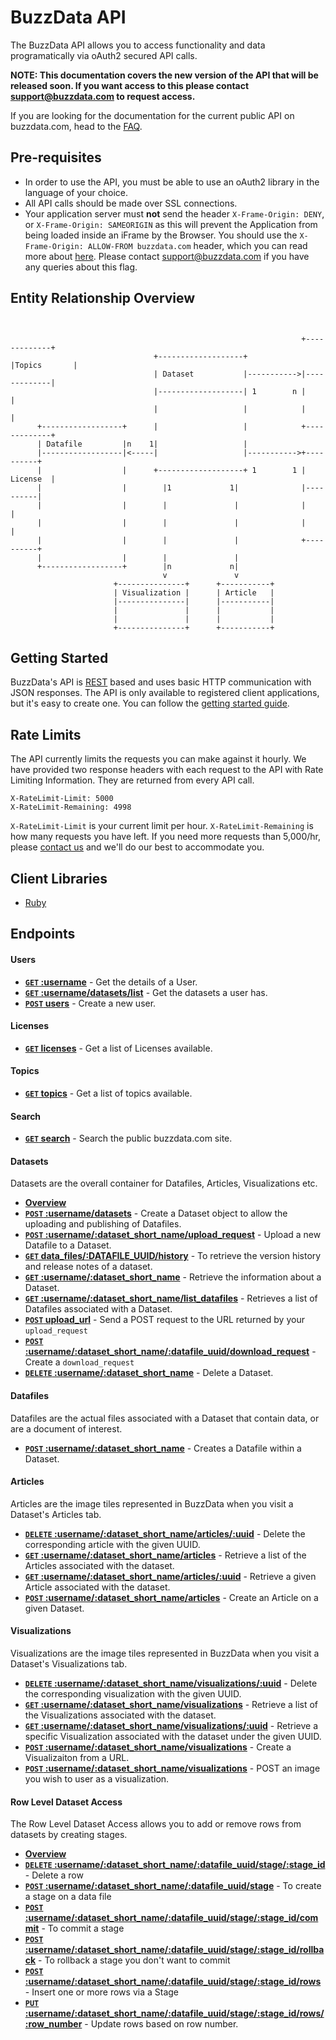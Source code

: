BuzzData API
============

The BuzzData API allows you to access functionality and data programatically via oAuth2 secured API calls. 

**NOTE: This documentation covers the new version of the API that will be released soon. If you want access to this
    please contact [support@buzzdata.com](mailto:support@buzzdata.com) to request access.**

If you are looking for the documentation for the current public API on buzzdata.com, head to the [FAQ](http://buzzdata.com/faq/api).

## Pre-requisites

- In order to use the API, you must be able to use an oAuth2 library in the language of your choice.
- All API calls should be made over SSL connections.
- Your application server must **not** send the header `X-Frame-Origin: DENY`, or `X-Frame-Origin: SAMEORIGIN` as this will prevent the 
Application from being loaded inside an iFrame by the Browser. You should use the `X-Frame-Origin: ALLOW-FROM buzzdata.com` header, which you can
read more about [here](http://blogs.msdn.com/b/ieinternals/archive/2010/03/30/combating-clickjacking-with-x-frame-options.aspx). Please contact
[support@buzzdata.com](mailto:support@buzzdata.com) if you have any queries about this flag.

## Entity Relationship Overview
```


                                                                 +-------------+
                                +-------------------+            |Topics       |
                                | Dataset           |----------->|-------------|
                                |-------------------| 1        n |             |
                                |                   |            |             |
      +------------------+      |                   |            +-------------+
      | Datafile         |n    1|                   |
      |------------------|<-----|                   |----------->+----------+
      |                  |      +-------------------+ 1        1 | License  |
      |                  |        |1             1|              |----------|
      |                  |        |               |              |          |
      |                  |        |               |              |          |
      |                  |        |               |              +----------+
      |                  |        |               |
      +------------------+        |n             n|
                                  v               v
                       +---------------+      +-----------+
                       | Visualization |      | Article   |
                       |---------------|      |-----------|
                       |               |      |           |
                       |               |      |           |
                       +---------------+      +-----------+
```

## Getting Started

BuzzData's API is [REST](http://en.wikipedia.org/wiki/Representational_State_Transfer) based and uses basic HTTP communication with JSON responses. The API is only available to registered client applications, but it's easy to create one. You can follow the [getting started guide](https://github.com/buzzdata/api-docs/blob/master/gettingstarted/overview.md). 

## Rate Limits

The API currently limits the requests you can make against it hourly. We have provided two response headers with each request to the API with Rate Limiting Information. They are returned from every API call.

    X-RateLimit-Limit: 5000
    X-RateLimit-Remaining: 4998

`X-RateLimit-Limit` is your current limit per hour. `X-RateLimit-Remaining` is how many requests you have left. If you need more requests than 5,000/hr, please [contact us](mailto:support@buzzdata.com) and we'll do our best to accommodate you.

## Client Libraries

- [Ruby](https://github.com/buzzdata/buzzdata_client)

## Endpoints

#### Users

- **[<code>GET</code> :username](https://github.com/buzzdata/api-docs/blob/master/endpoints/users/GET_username.md)** - Get the details of a User.
- **[<code>GET</code> :username/datasets/list](https://github.com/buzzdata/api-docs/blob/master/endpoints/users/GET_username_datasets_list.md)** - Get the datasets a user has.
- **[<code>POST</code> users](https://github.com/buzzdata/api-docs/blob/master/endpoints/users/POST_users.md)** - Create a new user.

#### Licenses

- **[<code>GET</code> licenses](https://github.com/buzzdata/api-docs/blob/master/endpoints/licenses/GET_licenses.md)** - Get a list of Licenses available.

#### Topics

- **[<code>GET</code> topics](https://github.com/buzzdata/api-docs/blob/master/endpoints/topics/GET_topics.md)** - Get a list of topics available. 

#### Search

- **[<code>GET</code> search](https://github.com/buzzdata/api-docs/blob/master/endpoints/search/GET_search.md)** - Search the public buzzdata.com site.

#### Datasets
Datasets are the overall container for Datafiles, Articles, Visualizations etc.

- **[Overview](https://github.com/buzzdata/api-docs/blob/master/endpoints/datasets/overview.md)**
- **[<code>POST</code> :username/datasets](https://github.com/buzzdata/api-docs/blob/master/endpoints/datasets/POST_username_datasets.md)** - Create a Dataset object to allow the uploading and publishing of Datafiles.
- **[<code>POST</code> :username/:dataset_short_name/upload_request](https://github.com/buzzdata/api-docs/blob/master/endpoints/datasets/POST_username_dataset_short_name_upload_request.md)** - Upload a new Datafile to a Dataset. 
- **[<code>GET</code> data_files/:DATAFILE_UUID/history](https://github.com/buzzdata/api-docs/blob/master/endpoints/datasets/GET_data_files_datafile_uuid_history.md)** - To retrieve the version history and release notes of a dataset.
- **[<code>GET</code> :username/:dataset_short_name](https://github.com/buzzdata/api-docs/blob/master/endpoints/datasets/GET_username_dataset_short_name.md)** - Retrieve the information about a Dataset.
- **[<code>GET</code> :username/:dataset_short_name/list_datafiles](https://github.com/buzzdata/api-docs/blob/master/endpoints/datasets/GET_username_dataset_short_name_list_datafiles.md)** - Retrieves a list of Datafiles associated with a Dataset.
- **[<code>POST</code> upload_url](https://github.com/buzzdata/api-docs/blob/master/endpoints/datasets/POST_upload_datafile_with_upload_code.md)** - Send a POST request to the URL returned by your `upload_request`
- **[<code>POST</code> :username/:dataset_short_name/:datafile_uuid/download_request](https://github.com/buzzdata/api-docs/blob/master/endpoints/datasets/POST_username_dataset_short_name_datafile_uuid_download_request.md)** - Create a `download_request`
- **[<code>DELETE</code> :username/:dataset_short_name](https://github.com/buzzdata/api-docs/blob/master/endpoints/datasets/DELETE_username_dataset_shortname.md)** - Delete a Dataset.

#### Datafiles
Datafiles are the actual files associated with a Dataset that contain data, or are a document of interest. 

- **[<code>POST</code> :username/:dataset_short_name](https://github.com/buzzdata/api-docs/blob/master/endpoints/datafiles/POST_username_dataset_short_name_create_datafile.md)** - Creates a Datafile within a Dataset.

#### Articles
Articles are the image tiles represented in BuzzData when you visit a Dataset's Articles tab.

- **[<code>DELETE</code> :username/:dataset_short_name/articles/:uuid](https://github.com/buzzdata/api-docs/blob/master/endpoints/articles/DELETE_username_dataset_articles_uuid.md)** - Delete the corresponding article with the given UUID.
- **[<code>GET</code> :username/:dataset_short_name/articles](https://github.com/buzzdata/api-docs/blob/master/endpoints/articles/GET_username_dataset_articles.md)** - Retrieve a list of the Articles associated with the dataset.
- **[<code>GET</code> :username/:dataset_short_name/articles/:uuid](https://github.com/buzzdata/api-docs/blob/master/endpoints/articles/GET_username_dataset_articles_uuid.md)** - Retrieve a given Article associated with the dataset.
- **[<code>POST</code> :username/:dataset_short_name/articles](https://github.com/buzzdata/api-docs/blob/master/endpoints/articles/POST_username_dataset_articles_url.md)** - Create an Article on a given Dataset.

#### Visualizations
Visualizations are the image tiles represented in BuzzData when you visit a Dataset's Visualizations tab.

- **[<code>DELETE</code> :username/:dataset_short_name/visualizations/:uuid](https://github.com/buzzdata/api-docs/blob/master/endpoints/visualizations/DELETE_username_dataset_visualization_uuid.md)** - Delete the corresponding visualization with the given UUID.
- **[<code>GET</code> :username/:dataset_short_name/visualizations](https://github.com/buzzdata/api-docs/blob/master/endpoints/visualizations/GET_username_dataset_visualizations.md)** - Retrieve a list of the Visualizations associated with the dataset.
- **[<code>GET</code> :username/:dataset_short_name/visualizations/:uuid](https://github.com/buzzdata/api-docs/blob/master/endpoints/visualizations/GET_username_dataset_visualizations_uuid.md)** - Retrieve a specific Visualization associated with the dataset under the given UUID.
- **[<code>POST</code> :username/:dataset_short_name/visualizations](https://github.com/buzzdata/api-docs/blob/master/endpoints/visualizations/POST_username_dataset_visualizations_url.md)** - Create a Visualizaiton from a URL.
- **[<code>POST</code> :username/:dataset_short_name/visualizations](https://github.com/buzzdata/api-docs/blob/master/endpoints/visualizations/POST_username_dataset_visualizations_image.md)** - POST an image you wish to user as a visualization.

#### Row Level Dataset Access
The Row Level Dataset Access allows you to add or remove rows from datasets by creating stages. 

- **[Overview](https://github.com/buzzdata/api-docs/blob/master/endpoints/row_level/overview.md)**
- **[<code>DELETE</code> :username/:dataset_short_name/:datafile_uuid/stage/:stage_id](https://github.com/buzzdata/api-docs/blob/master/endpoints/row_level/DELETE_username_dataset_short_name_datafile_uuid_stage_stage_id_rows_row_number.md)** - Delete a row
- **[<code>POST</code> :username/:dataset_short_name/:datafile_uuid/stage](https://github.com/buzzdata/api-docs/blob/master/endpoints/row_level/POST_username_dataset_short_name_datafile_uuid_stage.md)** - To create a stage on a data file
- **[<code>POST</code> :username/:dataset_short_name/:datafile_uuid/stage/:stage_id/commit](https://github.com/buzzdata/api-docs/blob/master/endpoints/row_level/POST_username_dataset_short_name_datafile_uuid_stage_stage_id_commit.md)** - To commit a stage
- **[<code>POST</code> :username/:dataset_short_name/:datafile_uuid/stage/:stage_id/rollback](https://github.com/buzzdata/api-docs/blob/master/endpoints/row_level/POST_username_dataset_short_name_datafile_uuid_stage_stage_id_rollback.md)** - To rollback a stage you don't want to commit
- **[<code>POST</code> :username/:dataset_short_name/:datafile_uuid/stage/:stage_id/rows](https://github.com/buzzdata/api-docs/blob/master/endpoints/row_level/POST_username_dataset_short_name_datafile_uuid_stage_stage_id_rows.md)** - Insert one or more rows via a Stage
- **[<code>PUT</code> :username/:dataset_short_name/:datafile_uuid/stage/:stage_id/rows/:row_number](https://github.com/buzzdata/api-docs/blob/master/endpoints/row_level/PUT_username_dataset_short_name_datafile_uuid_stage_stage_id_rows_row_number.md)** - Update rows based on row number.

